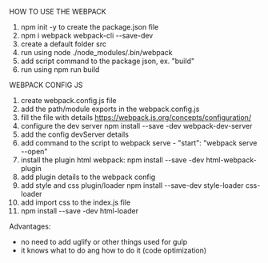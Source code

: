 HOW TO USE THE WEBPACK
1) npm init -y to create the package.json file
2) npm i webpack webpack-cli --save-dev
3) create a default folder src
4) run using node ./node_modules/.bin/webpack
5) add script command to the package json, ex. "build"
6) run using npm run build

WEBPACK CONFIG JS
1) create webpack.config.js file
2) add the path/module exports in the webpack.config.js
3) fill the file with details https://webpack.js.org/concepts/configuration/
4) configure the dev server npm install --save -dev webpack-dev-server
5) add the config devServer details
6) add command to the script to webpack serve - "start": "webpack serve --open"
7) install the plugin html webpack: npm install --save -dev html-webpack-plugin
8) add plugin details to the webpack config
9) add style and css plugin/loader npm install --save-dev style-loader css-loader
10) add import css to the index.js file 
11) npm install --save -dev html-loader

Advantages:
- no need to add uglify or other things used for gulp
- it knows what to do ang how to do it (code optimization)